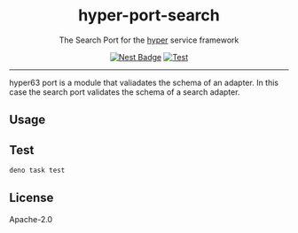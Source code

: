 <h1 align="center">hyper-port-search</h1>
<p align="center">The Search Port for the <a href="https://hyper.io/">hyper</a> service framework</p>
</p>
<p align="center">
  <a href="https://nest.land/package/hyper-port-search"><img src="https://nest.land/badge.svg" alt="Nest Badge" /></a>
  <a href="https://github.com/hyper63/hyper63/actions/workflows/port-search.yml"><img src="https://github.com/hyper63/hyper63/actions/workflows/port-search.yml/badge.svg" alt="Test" /></a>
</p>

---

hyper63 port is a module that valiadates the schema of an adapter. In this case the search port
validates the schema of a search adapter.

## Usage

## Test

```sh
deno task test
```

## License

Apache-2.0

